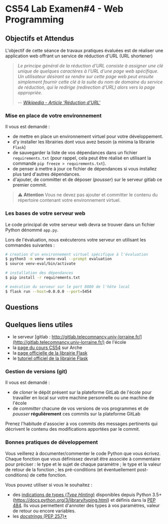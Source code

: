 # CS54 Lab Examen#4 - Web Programming



## Objectifs et Attendus

L'objectif de cette séance de travaux pratiques évaluées est de réaliser une application web offrant un service de réduction d'URL (URL shortener)

> *Le principe général de la réduction d'URL consiste à assigner une clé unique de quelques caractères à l'URL d'une page web spécifique. Un utilisateur désirant se rendre sur cette page web peut ensuite simplement fournir cette clé à la suite du nom de domaine du service de réduction, qui le redirige (redirection d'URL) alors vers la page appropriée.*
> 
> -- <cite>[Wikipedia - Article 'Réduction d'URL'](https://fr.wikipedia.org/wiki/R%C3%A9duction_d%27URL)</cite>


### Mise en place de votre environnement

Il vous est demandé :
- de mettre en place un environnement virtuel pour votre développement.
- d'y installer les librairies dont vous avez besoin (a minima la librairie `Flask`)
- de sauvegarder la liste de vos dépendances dans un fichier `requirements.txt` (pour rappel, cela peut être réalisé en utilisant la commande `pip freeze > requirements.txt`).
- de penser à mettre à jour ce fichier de dépendances si vous installez plus tard d'autres dépendances.
- d'ajouter, de committer et de déposer (*pousser*) sur le serveur gitlab ce premier commit. 
  
> ⚠️ **Attention** Vous ne devez pas ajouter et committer le contenu du répertoire contenant votre environnement virtuel.


### Les bases de votre serveur web

Le code principal de votre serveur web devra se trouver dans un fichier Python dénommé `app.py`.

Lors de l'évaluation, nous exécuterons votre serveur en utilisant les commandes suivantes :
```bash
# creation d'un environnement virtuel spécifique à l'évaluation
$ python3 -m venv venv-eval --prompt evaluation
$ source venv-eval/bin/activate

# installation des dépendances
$ pip install -r requirements.txt

# exécution du serveur sur le port 8080 de l'hôte local
$ flask run --host=0.0.0.0 --port=5454
```


## Questions




## Quelques liens utiles

- le serveur [gitlab : http://gitlab.telecomnancy.univ-lorraine.fr/](http://gitlab.telecomnancy.univ-lorraine.fr/) de l'école
- la [page du cours CS54](https://arche.univ-lorraine.fr/course/view.php?id=39557) sur Arche
- la [page officielle de la librairie Flask](https://flask.palletsprojects.com/en/2.0.x/)
- le [tutoriel officiel de la librairie Flask](https://flask.palletsprojects.com/en/2.0.x/tutorial/)

### Gestion de versions (git)

Il vous est demandé :
- de *cloner* le dépôt présent sur la plateforme GitLab de l'école pour travailler en local sur votre machine personnelle ou une machine de l'école
- de *committer* chacune de vos versions de vos programmes et de *pousser* **régulièrement** ces commits sur la plateforme GitLab

Prenez l'habitude d'associer à vos commits des messages pertinents qui décrivent le contenu des modifications apportées par le commit.

### Bonnes pratiques de développement

Vous veillerez à documenter/commenter le code Python que vous écrivez. Chaque fonction que vous définissez devrait être associée à commentaire pour préciser : le type et le sujet de chaque paramètre ; le type et la valeur de retour de la fonction ; les pré-conditions (et éventuellement post-conditions) de cette fonction.

Vous pouvez utiliser si vous le souhaitez :
- des [indications de types (*Type Hinting*)](https://docs.python.org/3/library/typing.html) disponibles depuis Python 3.5+ (https://docs.python.org/3/library/typing.html) et définis dans la [PEP 484](https://www.python.org/dev/peps/pep-0484/). Ils vous permettent d'annoter des types à vos paramètres, valeur de retour ou encore variables.
- les [*docstrings* (PEP 257)*](https://www.python.org/dev/peps/pep-0257/)
